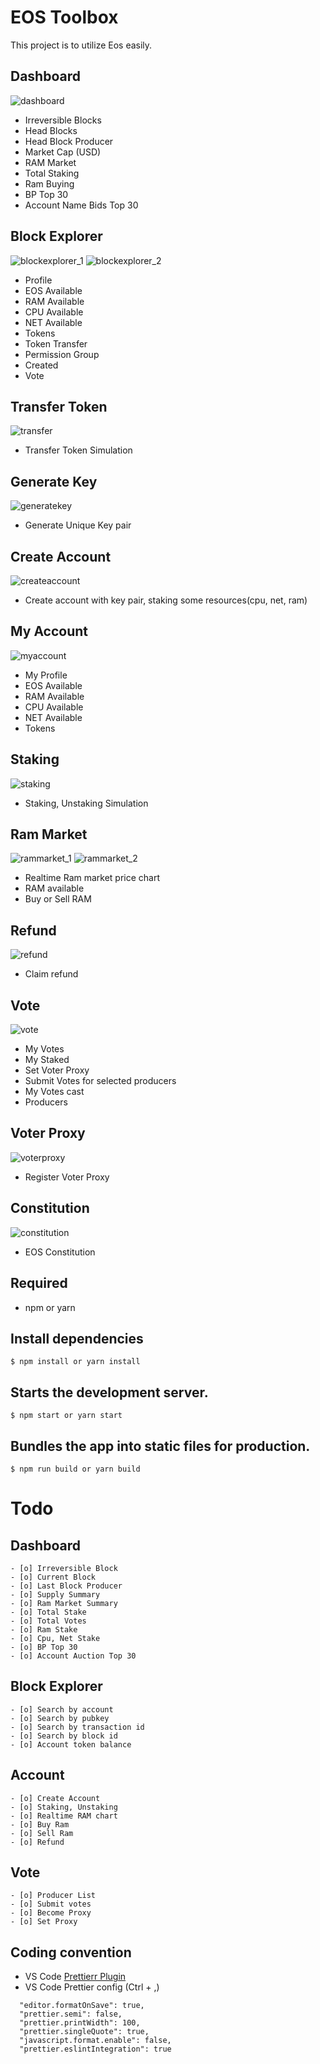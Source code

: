 # EOS Toolbox

This project is to utilize Eos easily.

## Dashboard

![dashboard](./readme/dashboard.png)

- Irreversible Blocks
- Head Blocks
- Head Block Producer
- Market Cap (USD)
- RAM Market
- Total Staking
- Ram Buying
- BP Top 30
- Account Name Bids Top 30

## Block Explorer

![blockexplorer_1](./readme/blockexplorer_1.png)
![blockexplorer_2](./readme/blockexplorer_2.png)

- Profile
- EOS Available
- RAM Available
- CPU Available
- NET Available
- Tokens
- Token Transfer
- Permission Group
- Created
- Vote

## Transfer Token

![transfer](./readme/transfer.png)

- Transfer Token Simulation

## Generate Key

![generatekey](./readme/generatekey.png)

- Generate Unique Key pair

## Create Account

![createaccount](./readme/createaccount.png)

- Create account with key pair, staking some resources(cpu, net, ram)

## My Account

![myaccount](./readme/myaccount.png)

- My Profile
- EOS Available
- RAM Available
- CPU Available
- NET Available
- Tokens

## Staking

![staking](./readme/staking.png)

- Staking, Unstaking Simulation

## Ram Market

![rammarket_1](./readme/rammarket_1.png)
![rammarket_2](./readme/rammarket_2.png)

- Realtime Ram market price chart
- RAM available
- Buy or Sell RAM

## Refund

![refund](./readme/refund.png)

- Claim refund

## Vote

![vote](./readmne/vote.png)

- My Votes
- My Staked
- Set Voter Proxy
- Submit Votes for selected producers
- My Votes cast
- Producers

## Voter Proxy

![voterproxy](./readmne/voterproxy.png)

- Register Voter Proxy

## Constitution

![constitution](./readmne/constitution.png)

- EOS Constitution

## Required

- npm or yarn

## Install dependencies

```
$ npm install or yarn install
```

## Starts the development server.

```
$ npm start or yarn start
```

## Bundles the app into static files for production.

```
$ npm run build or yarn build
```

# Todo

## Dashboard

```
- [o] Irreversible Block
- [o] Current Block
- [o] Last Block Producer
- [o] Supply Summary
- [o] Ram Market Summary
- [o] Total Stake
- [o] Total Votes
- [o] Ram Stake
- [o] Cpu, Net Stake
- [o] BP Top 30
- [o] Account Auction Top 30
```

## Block Explorer

```
- [o] Search by account
- [o] Search by pubkey
- [o] Search by transaction id
- [o] Search by block id
- [o] Account token balance
```

## Account

```
- [o] Create Account
- [o] Staking, Unstaking
- [o] Realtime RAM chart
- [o] Buy Ram
- [o] Sell Ram
- [o] Refund
```

## Vote

```
- [o] Producer List
- [o] Submit votes
- [o] Become Proxy
- [o] Set Proxy
```

## Coding convention

- VS Code [Prettierr Plugin](https://github.com/prettier/prettier-vscode)
- VS Code Prettier config (Ctrl + ,)

```
  "editor.formatOnSave": true,
  "prettier.semi": false,
  "prettier.printWidth": 100,
  "prettier.singleQuote": true,
  "javascript.format.enable": false,
  "prettier.eslintIntegration": true
```
